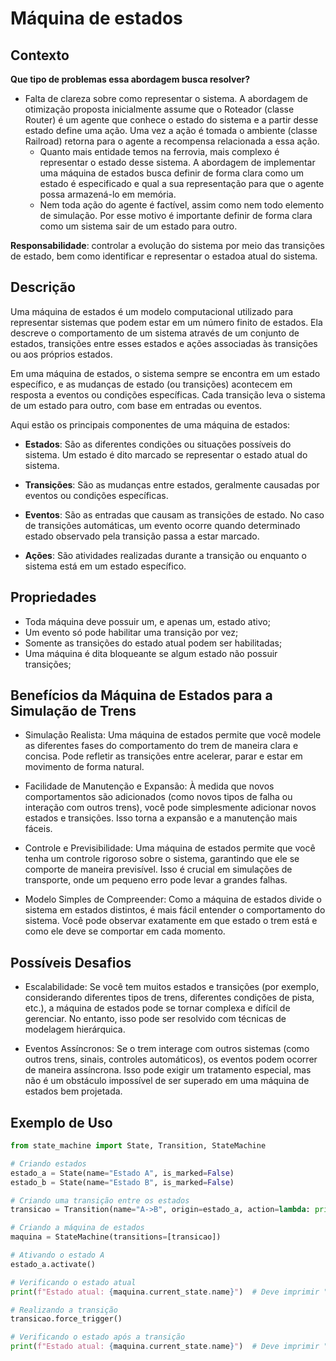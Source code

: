 # Máquina de estados

## Contexto

**Que tipo de problemas essa abordagem busca resolver?**

* Falta de clareza sobre como representar o sistema. A abordagem de otimização proposta inicialmente assume que o 
Roteador (classe Router) é um agente que conhece o estado do sistema e a partir desse estado define uma ação. Uma vez
a ação é tomada o ambiente (classe Railroad) retorna para o agente a recompensa relacionada a essa ação.
  * Quanto mais entidade temos na ferrovia, mais complexo é representar o estado desse sistema. A abordagem de implementar 
uma máquina de estados busca definir de forma clara como um estado é especificado e qual a sua representação para que o 
agente possa armazená-lo em memória.
  * Nem toda ação do agente é factível, assim como nem todo elemento de simulação. Por esse motivo é importante definir
de forma clara como um sistema sair de um estado para outro.

**Responsabilidade**: controlar a evolução do sistema por meio das transições de estado, bem como identificar e representar o 
estadoa atual do sistema.


## Descrição
Uma máquina de estados é um modelo computacional utilizado para representar sistemas que podem estar em um número finito de estados. Ela descreve o comportamento de um sistema através de um conjunto de estados, transições entre esses estados e ações associadas às transições ou aos próprios estados.

Em uma máquina de estados, o sistema sempre se encontra em um estado específico, e as mudanças de estado (ou transições) acontecem em resposta a eventos ou condições específicas. Cada transição leva o sistema de um estado para outro, com base em entradas ou eventos.

Aqui estão os principais componentes de uma máquina de estados:

* **Estados**: São as diferentes condições ou situações possíveis do sistema. Um estado é dito marcado se representar
o estado atual do sistema. 

* **Transições**: São as mudanças entre estados, geralmente causadas por eventos ou condições específicas.

* **Eventos**: São as entradas que causam as transições de estado. No caso de transições automáticas, um evento ocorre 
quando determinado estado observado pela transição passa a estar marcado.

* **Ações**: São atividades realizadas durante a transição ou  enquanto o sistema está em um estado específico.

## Propriedades

* Toda máquina deve possuir um, e apenas um, estado ativo;
* Um evento só pode habilitar uma transição por vez;
* Somente as transições do estado atual podem ser habilitadas;
* Uma máquina é dita bloqueante se algum estado não possuir transições;


## Benefícios da Máquina de Estados para a Simulação de Trens
* Simulação Realista: Uma máquina de estados permite que você modele as diferentes fases do comportamento do trem de maneira clara e concisa. Pode refletir as transições entre acelerar, parar e estar em movimento de forma natural.

* Facilidade de Manutenção e Expansão: À medida que novos comportamentos são adicionados (como novos tipos de falha ou interação com outros trens), você pode simplesmente adicionar novos estados e transições. Isso torna a expansão e a manutenção mais fáceis.

* Controle e Previsibilidade: Uma máquina de estados permite que você tenha um controle rigoroso sobre o sistema, garantindo que ele se comporte de maneira previsível. Isso é crucial em simulações de transporte, onde um pequeno erro pode levar a grandes falhas.

* Modelo Simples de Compreender: Como a máquina de estados divide o sistema em estados distintos, é mais fácil entender o comportamento do sistema. Você pode observar exatamente em que estado o trem está e como ele deve se comportar em cada momento.

## Possíveis Desafios
* Escalabilidade: Se você tem muitos estados e transições (por exemplo, considerando diferentes tipos de trens, diferentes condições de pista, etc.), a máquina de estados pode se tornar complexa e difícil de gerenciar. No entanto, isso pode ser resolvido com técnicas de modelagem hierárquica.

* Eventos Assíncronos: Se o trem interage com outros sistemas (como outros trens, sinais, controles automáticos), os eventos podem ocorrer de maneira assíncrona. Isso pode exigir um tratamento especial, mas não é um obstáculo impossível de ser superado em uma máquina de estados bem projetada.


## Exemplo de Uso

```python
from state_machine import State, Transition, StateMachine

# Criando estados
estado_a = State(name="Estado A", is_marked=False)
estado_b = State(name="Estado B", is_marked=False)

# Criando uma transição entre os estados
transicao = Transition(name="A->B", origin=estado_a, action=lambda: print("Transição de A para B"), destination=estado_b)

# Criando a máquina de estados
maquina = StateMachine(transitions=[transicao])

# Ativando o estado A
estado_a.activate()

# Verificando o estado atual
print(f"Estado atual: {maquina.current_state.name}")  # Deve imprimir "Estado A"

# Realizando a transição
transicao.force_trigger()

# Verificando o estado após a transição
print(f"Estado atual: {maquina.current_state.name}")  # Deve imprimir "Estado B"

```